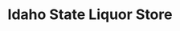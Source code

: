 ---
title: "Idaho State Liquor Store"
url: /boise/idaho-state-liquor-store-south-broadway-avenue/
shop: Spirituosen
---
